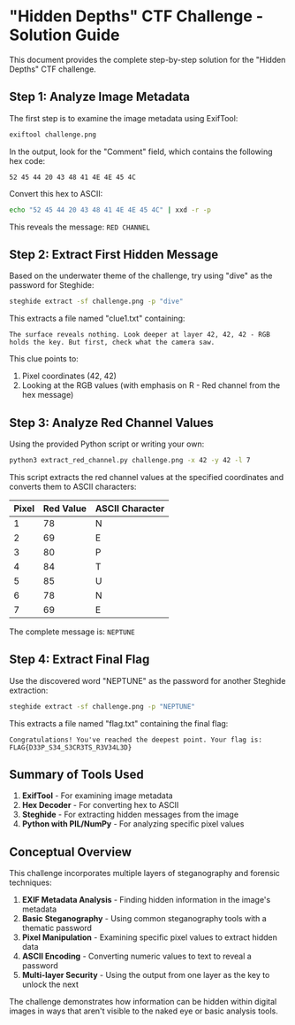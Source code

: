 # "Hidden Depths" CTF Challenge - Solution Guide

This document provides the complete step-by-step solution for the "Hidden Depths" CTF challenge.

## Step 1: Analyze Image Metadata

The first step is to examine the image metadata using ExifTool:

```bash
exiftool challenge.png
```

In the output, look for the "Comment" field, which contains the following hex code:
```
52 45 44 20 43 48 41 4E 4E 45 4C
```

Convert this hex to ASCII:
```bash
echo "52 45 44 20 43 48 41 4E 4E 45 4C" | xxd -r -p
```

This reveals the message: `RED CHANNEL`

## Step 2: Extract First Hidden Message

Based on the underwater theme of the challenge, try using "dive" as the password for Steghide:

```bash
steghide extract -sf challenge.png -p "dive"
```

This extracts a file named "clue1.txt" containing:
```
The surface reveals nothing. Look deeper at layer 42, 42, 42 - RGB holds the key. But first, check what the camera saw.
```

This clue points to:
1. Pixel coordinates (42, 42)
2. Looking at the RGB values (with emphasis on R - Red channel from the hex message)

## Step 3: Analyze Red Channel Values

Using the provided Python script or writing your own:

```bash
python3 extract_red_channel.py challenge.png -x 42 -y 42 -l 7
```

This script extracts the red channel values at the specified coordinates and converts them to ASCII characters:

| Pixel | Red Value | ASCII Character |
|-------|-----------|-----------------|
| 1     | 78        | N               |
| 2     | 69        | E               |
| 3     | 80        | P               |
| 4     | 84        | T               |
| 5     | 85        | U               |
| 6     | 78        | N               |
| 7     | 69        | E               |

The complete message is: `NEPTUNE`

## Step 4: Extract Final Flag

Use the discovered word "NEPTUNE" as the password for another Steghide extraction:

```bash
steghide extract -sf challenge.png -p "NEPTUNE"
```

This extracts a file named "flag.txt" containing the final flag:
```
Congratulations! You've reached the deepest point. Your flag is: FLAG{D33P_S34_S3CR3TS_R3V34L3D}
```

## Summary of Tools Used

1. **ExifTool** - For examining image metadata
2. **Hex Decoder** - For converting hex to ASCII
3. **Steghide** - For extracting hidden messages from the image
4. **Python with PIL/NumPy** - For analyzing specific pixel values

## Conceptual Overview

This challenge incorporates multiple layers of steganography and forensic techniques:

1. **EXIF Metadata Analysis** - Finding hidden information in the image's metadata
2. **Basic Steganography** - Using common steganography tools with a thematic password
3. **Pixel Manipulation** - Examining specific pixel values to extract hidden data
4. **ASCII Encoding** - Converting numeric values to text to reveal a password
5. **Multi-layer Security** - Using the output from one layer as the key to unlock the next

The challenge demonstrates how information can be hidden within digital images in ways that aren't visible to the naked eye or basic analysis tools.
